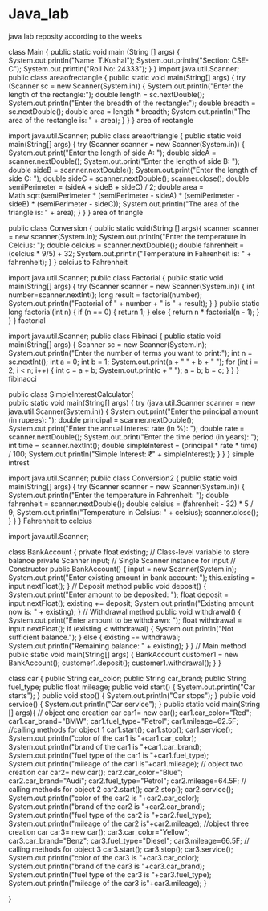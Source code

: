 # Java_lab
java lab reposity according to the weeks 
<!--wek1-->
class Main 
{
    public static void main (String [] args) 
    {
        System.out.println("Name: T.Kushal");
        System.out.println("Section: CSE-C");
        System.out.println("Roll No: 24333");
    }
}
import java.util.Scanner;
public class areaofrectangle {
    public static void main(String[] args) {
        try (Scanner sc = new Scanner(System.in)) {
            System.out.println("Enter the length of the rectangle:");
            double length = sc.nextDouble();
            System.out.println("Enter the breadth of the rectangle:");
            double breadth = sc.nextDouble();
            double area = length * breadth;
            System.out.println("The area of the rectangle is: " + area);
        }
    }
} area of rectangle
<!--next code-->
import java.util.Scanner;
public class areaoftriangle {
    public static void main(String[] args) {
        try (Scanner scanner = new Scanner(System.in)) {
            System.out.print("Enter the length of side A: ");
            double sideA = scanner.nextDouble();
            System.out.print("Enter the length of side B: ");
            double sideB = scanner.nextDouble();
            System.out.print("Enter the length of side C: ");
            double sideC = scanner.nextDouble();
            scanner.close();
            double semiPerimeter = (sideA + sideB + sideC) / 2;
            double area = Math.sqrt(semiPerimeter * 
                                    (semiPerimeter - sideA) * 
                                    (semiPerimeter - sideB) * 
                                    (semiPerimeter - sideC));
            System.out.println("The area of the triangle is: " + area);
        }
    }
} area of triangle
<!--next code-->
public class Conversion {
    public static void(String [] args){
    scanner scanner = new scanner(System.in);
    System.out.println("Enter the temperature in Celcius: ");
    double celcius = scanner.nextDouble();
    double fahrenheit = (celcius * 9/5) + 32;
    System.out.println("Temperature in Fahrenheit is: " + fahrenheit);
     }
} celcius to Fahrenheit
<!-- next code-->
import java.util.Scanner;
public class Factorial {
    public static void main(String[] args) {
        try (Scanner scanner = new Scanner(System.in)) {
            int number=scanner.nextInt();
            long result = factorial(number);
            System.out.println("Factorial of " + number + " is " + result);
        }
    }
    public static long factorial(int n) {
        if (n == 0) {
            return 1;
        } else {
            return n * factorial(n - 1);
        }
    }
} factorial
<!--next code-->
import java.util.Scanner;
public class Fibinaci {
    public static void main(String[] args) {
        Scanner sc = new Scanner(System.in);
        System.out.println("Enter the number of terms you want to print:");
        int n = sc.nextInt();
        int a = 0;
        int b = 1;
        System.out.print(a + " " + b + " ");
        for (int i = 2; i < n; i++) {
            int c = a + b;
            System.out.print(c + " ");
            a = b;
            b = c;
        }
    }
} fibinacci
<!-- next code-->
public class SimpleInterestCalculator{   
     public static void main(String[] args) {
        try (java.util.Scanner scanner = new java.util.Scanner(System.in)) {
            System.out.print("Enter the principal amount (in rupees): ");
            double principal = scanner.nextDouble();
            System.out.print("Enter the annual interest rate (in %): ");
            double rate = scanner.nextDouble();
            System.out.print("Enter the time period (in years): ");
            int time = scanner.nextInt();
            double simpleInterest = (principal * rate * time) / 100;
            System.out.println("Simple Interest: ₹" + simpleInterest);
        }
    }
} simple intrest
<!--next code-->
import java.util.Scanner;
public class Conversion2 {
    public static void main(String[] args) {
        try (Scanner scanner = new Scanner(System.in)) {
            System.out.println("Enter the temperature in Fahrenheit: ");
            double fahrenheit = scanner.nextDouble();
            double celsius = (fahrenheit - 32) * 5 / 9;
            System.out.println("Temperature in Celsius: " + celsius);
            scanner.close();
        }
    }
} Fahrenheit to celcius
<!--next coed-->
import java.util.Scanner;

class BankAccount {
    private float existing; // Class-level variable to store balance
    private Scanner input;  // Single Scanner instance for input
    // Constructor
    public BankAccount() {
        input = new Scanner(System.in);
        System.out.print("Enter existing amount in bank account: ");
        this.existing = input.nextFloat();
    }
    // Deposit method
    public void deposit() {
        System.out.print("Enter amount to be deposited: ");
        float deposit = input.nextFloat();
        existing += deposit;
        System.out.println("Existing amount now is: " + existing);
    }
    // Withdrawal method
    public void withdrawal() {
        System.out.print("Enter amount to be withdrawn: ");
        float withdrawal = input.nextFloat();
        if (existing < withdrawal) {
            System.out.println("Not sufficient balance.");
        } else {
            existing -= withdrawal;
            System.out.println("Remaining balance: " + existing);
        }
    }
    // Main method
    public static void main(String[] args) {
        BankAccount customer1 = new BankAccount();
        customer1.deposit();
        customer1.withdrawal();
    }
}
<!-- next code-->

class car
{
	public String car_color;
	public String car_brand;
	public String fuel_type;
	public float mileage;
	public void start()
	{
		System.out.println("Car starts");
	}
	public void stop()
	{
		System.out.println("Car stops");
	}
	public void service()
	{
		System.out.println("Car service");
	}
	public static void main(String [] args){
  			// object one creation
			car car1= new car();
			car1.car_color="Red";
			car1.car_brand="BMW";
			car1.fuel_type="Petrol";
			car1.mileage=62.5F;
			//calling methods for object 1
			car1.start();
			car1.stop();
			car1.service();
			System.out.println("color of the car1 is "+car1.car_color);
			System.out.println("brand of the car1 is "+car1.car_brand);
			System.out.println("fuel type of the car1 is "+car1.fuel_type);
			System.out.println("mileage of the car1 is"+car1.mileage);
			// object two creation
			car car2= new car();
			car2.car_color="Blue";
			car2.car_brand="Audi";
			car2.fuel_type="Petrol";
			car2.mileage=64.5F;
			// calling methods for object 2
			car2.start();
			car2.stop();
			car2.service();
			System.out.println("color of the car2 is "+car2.car_color);
			System.out.println("brand of the car2 is "+car2.car_brand);
			System.out.println("fuel type of the car2 is "+car2.fuel_type);
			System.out.println("mileage of the car2 is"+car2.mileage);
			//object three creation
			car car3= new car();
			car3.car_color="Yellow";
			car3.car_brand="Benz";
			car3.fuel_type="Diesel";
			car3.mileage=66.5F;	
			// calling methods for object 3
			car3.start();
			car3.stop();
			car3.service();
			System.out.println("color of the car3 is "+car3.car_color);
			System.out.println("brand of the car3 is "+car3.car_brand);
			System.out.println("fuel type of the car3 is "+car3.fuel_type);
			System.out.println("mileage of the car3 is"+car3.mileage);
	}

}
